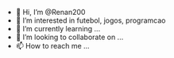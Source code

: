 - 👋 Hi, I’m @Renan200
- 👀 I’m interested in futebol, jogos, programcao
- 🌱 I’m currently learning ...
- 💞️ I’m looking to collaborate on ...
- 📫 How to reach me ...

<!---
Renan200/Renan200 is a ✨ special ✨ repository because its `README.md` (this file) appears on your GitHub profile.
You can click the Preview link to take a look at your changes.
--->
